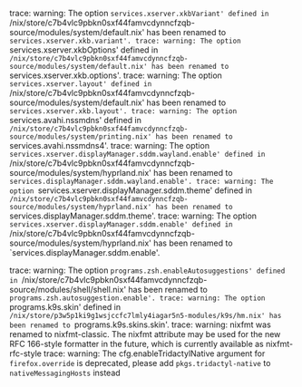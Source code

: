 trace: warning: The option `services.xserver.xkbVariant' defined in `/nix/store/c7b4vlc9pbkn0sxf44famvcdynncfzqb-source/modules/system/default.nix' has been renamed to `services.xserver.xkb.variant'.
trace: warning: The option `services.xserver.xkbOptions' defined in `/nix/store/c7b4vlc9pbkn0sxf44famvcdynncfzqb-source/modules/system/default.nix' has been renamed to `services.xserver.xkb.options'.
trace: warning: The option `services.xserver.layout' defined in `/nix/store/c7b4vlc9pbkn0sxf44famvcdynncfzqb-source/modules/system/default.nix' has been renamed to `services.xserver.xkb.layout'.
trace: warning: The option `services.avahi.nssmdns' defined in `/nix/store/c7b4vlc9pbkn0sxf44famvcdynncfzqb-source/modules/system/printing.nix' has been renamed to `services.avahi.nssmdns4'.
trace: warning: The option `services.xserver.displayManager.sddm.wayland.enable' defined in `/nix/store/c7b4vlc9pbkn0sxf44famvcdynncfzqb-source/modules/system/hyprland.nix' has been renamed to `services.displayManager.sddm.wayland.enable'.
trace: warning: The option `services.xserver.displayManager.sddm.theme' defined in `/nix/store/c7b4vlc9pbkn0sxf44famvcdynncfzqb-source/modules/system/hyprland.nix' has been renamed to `services.displayManager.sddm.theme'.
trace: warning: The option `services.xserver.displayManager.sddm.enable' defined in `/nix/store/c7b4vlc9pbkn0sxf44famvcdynncfzqb-source/modules/system/hyprland.nix' has been renamed to `services.displayManager.sddm.enable'.

trace: warning: The option `programs.zsh.enableAutosuggestions' defined in `/nix/store/c7b4vlc9pbkn0sxf44famvcdynncfzqb-source/modules/shell/shell.nix' has been renamed to `programs.zsh.autosuggestion.enable'.
trace: warning: The option `programs.k9s.skin' defined in `/nix/store/p3w5p1ki9g1wsjccfc7lmly4iagar5n5-modules/k9s/hm.nix' has been renamed to `programs.k9s.skins.skin'.
trace: warning: nixfmt was renamed to nixfmt-classic. The nixfmt attribute may be used for the new RFC 166-style formatter in the future, which is currently available as nixfmt-rfc-style
trace: warning: The cfg.enableTridactylNative argument for `firefox.override` is deprecated, please add `pkgs.tridactyl-native` to `nativeMessagingHosts` instead


